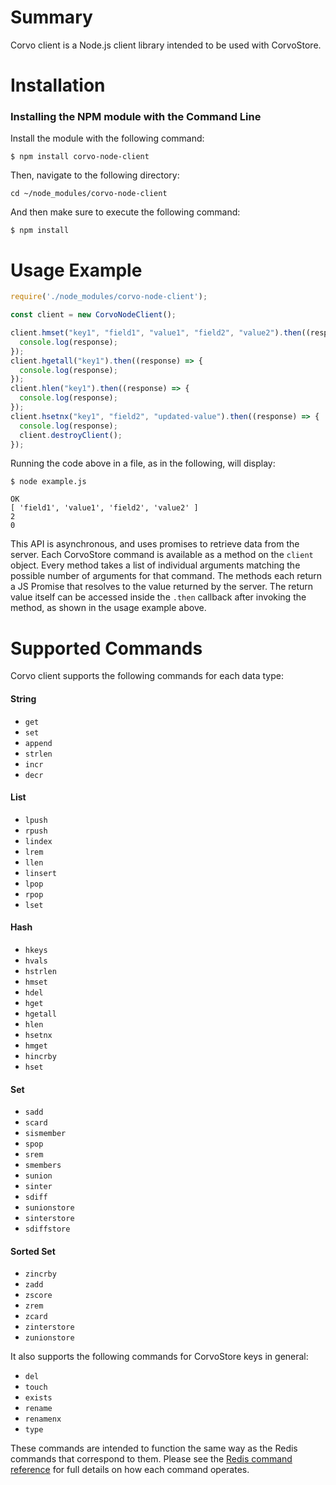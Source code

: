 # Summary

Corvo client is a Node.js client library intended to be used with CorvoStore.

# Installation

### Installing the NPM module with the Command Line

Install the module with the following command:

`$ npm install corvo-node-client`

Then, navigate to the following directory:

`cd ~/node_modules/corvo-node-client`

And then make sure to execute the following command:

`$ npm install`

# Usage Example

```javascript
require('./node_modules/corvo-node-client');

const client = new CorvoNodeClient();

client.hmset("key1", "field1", "value1", "field2", "value2").then((response) => {
  console.log(response);
});
client.hgetall("key1").then((response) => {
  console.log(response);
});
client.hlen("key1").then((response) => {
  console.log(response);
});
client.hsetnx("key1", "field2", "updated-value").then((response) => {
  console.log(response);
  client.destroyClient();
});

```

Running the code above in a file, as in the following, will display:

```
$ node example.js

OK
[ 'field1', 'value1', 'field2', 'value2' ]
2
0
```

This API is asynchronous, and uses promises to retrieve data from the server. Each CorvoStore command is available as a method on the `client` object. Every method takes a list of individual arguments matching the possible number of arguments for that command. The methods each return a JS Promise that resolves to the value returned by the server. The return value itself can be accessed inside the `.then` callback after invoking the method, as shown in the usage example above.

# Supported Commands

Corvo client supports the following commands for each data type:

#### String

* `get`
* `set`
* `append`
* `strlen`
* `incr`
* `decr`

#### List

* `lpush`
* `rpush`
* `lindex`
* `lrem`
* `llen`
* `linsert`
* `lpop`
* `rpop`
* `lset`

#### Hash

* `hkeys`
* `hvals`
* `hstrlen`
* `hmset`
* `hdel`
* `hget`
* `hgetall`
* `hlen`
* `hsetnx`
* `hmget`
* `hincrby`
* `hset`

#### Set

* `sadd`
* `scard`
* `sismember`
* `spop`
* `srem`
* `smembers`
* `sunion`
* `sinter`
* `sdiff`
* `sunionstore`
* `sinterstore`
* `sdiffstore`

#### Sorted Set  

* `zincrby`
* `zadd`
* `zscore`
* `zrem`
* `zcard`
* `zinterstore`
* `zunionstore`

It also supports the following commands for CorvoStore keys in general:

* `del`
* `touch`
* `exists`
* `rename`
* `renamenx`
* `type`

These commands are intended to function the same way as the Redis commands that correspond to them. Please see the [Redis command reference](http://www.redis.io/commands) for full details on how each command operates.

